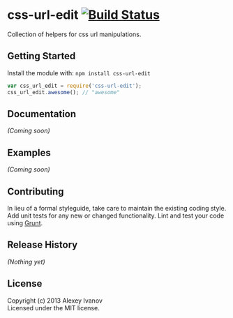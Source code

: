 # css-url-edit [![Build Status](https://secure.travis-ci.org/iadramelk/css-url-edit.png)](http://travis-ci.org/iadramelk/css-url-edit)

Collection of helpers for css url manipulations.

## Getting Started
Install the module with: `npm install css-url-edit`

```javascript
var css_url_edit = require('css-url-edit');
css_url_edit.awesome(); // "awesome"
```

## Documentation
_(Coming soon)_

## Examples
_(Coming soon)_

## Contributing
In lieu of a formal styleguide, take care to maintain the existing coding style. Add unit tests for any new or changed functionality. Lint and test your code using [Grunt](http://gruntjs.com/).

## Release History
_(Nothing yet)_

## License
Copyright (c) 2013 Alexey Ivanov  
Licensed under the MIT license.
